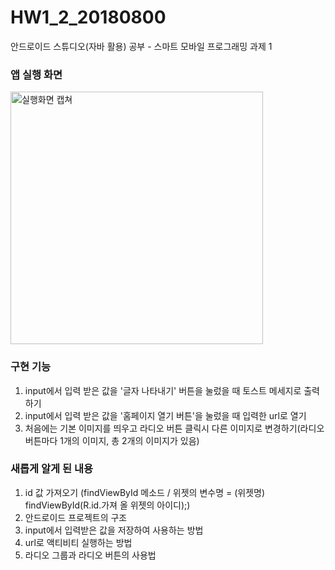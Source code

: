 # HW1_2_20180800
안드로이드 스튜디오(자바 활용) 공부 - 스마트 모바일 프로그래밍 과제 1

### 앱 실행 화면
<img width="404" alt="실행화면 캡쳐" src="https://user-images.githubusercontent.com/68562176/112725832-84f03f80-8f5d-11eb-867b-5d6999c529a9.png">

### 구현 기능
1. input에서 입력 받은 값을 '글자 나타내기' 버튼을 눌렀을 때 토스트 메세지로 출력하기
2. input에서 입력 받은 값을 '홈페이지 열기 버튼'을 눌렀을 때 입력한 url로 열기
3. 처음에는 기본 이미지를 띄우고 라디오 버튼 클릭시 다른 이미지로 변경하기(라디오 버튼마다 1개의 이미지, 총 2개의 이미지가 있음)

### 새롭게 알게 된 내용
1. id 값 가져오기 (findViewById 메소드 / 위젯의 변수명 = (위젯명) findViewById(R.id.가져 올 위젯의 아이디);)
2. 안드로이드 프로젝트의 구조
3. input에서 입력받은 값을 저장하여 사용하는 방법
4. url로 액티비티 실행하는 방법
5. 라디오 그룹과 라디오 버튼의 사용법
